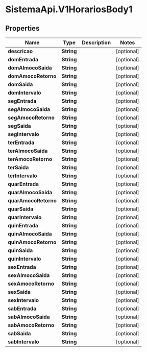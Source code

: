 # SistemaApi.V1HorariosBody1

## Properties
Name | Type | Description | Notes
------------ | ------------- | ------------- | -------------
**descricao** | **String** |  | [optional] 
**domEntrada** | **String** |  | [optional] 
**domAlmocoSaida** | **String** |  | [optional] 
**domAmocoRetorno** | **String** |  | [optional] 
**domSaida** | **String** |  | [optional] 
**domIntervalo** | **String** |  | [optional] 
**segEntrada** | **String** |  | [optional] 
**segAlmocoSaida** | **String** |  | [optional] 
**segAmocoRetorno** | **String** |  | [optional] 
**segSaida** | **String** |  | [optional] 
**segIntervalo** | **String** |  | [optional] 
**terEntrada** | **String** |  | [optional] 
**terAlmocoSaida** | **String** |  | [optional] 
**terAmocoRetorno** | **String** |  | [optional] 
**terSaida** | **String** |  | [optional] 
**terIntervalo** | **String** |  | [optional] 
**quarEntrada** | **String** |  | [optional] 
**quarAlmocoSaida** | **String** |  | [optional] 
**quarAmocoRetorno** | **String** |  | [optional] 
**quarSaida** | **String** |  | [optional] 
**quarIntervalo** | **String** |  | [optional] 
**quinEntrada** | **String** |  | [optional] 
**quinAlmocoSaida** | **String** |  | [optional] 
**quinAmocoRetorno** | **String** |  | [optional] 
**quinSaida** | **String** |  | [optional] 
**quinIntervalo** | **String** |  | [optional] 
**sexEntrada** | **String** |  | [optional] 
**sexAlmocoSaida** | **String** |  | [optional] 
**sexAmocoRetorno** | **String** |  | [optional] 
**sexSaida** | **String** |  | [optional] 
**sexIntervalo** | **String** |  | [optional] 
**sabEntrada** | **String** |  | [optional] 
**sabAlmocoSaida** | **String** |  | [optional] 
**sabAmocoRetorno** | **String** |  | [optional] 
**sabSaida** | **String** |  | [optional] 
**sabIntervalo** | **String** |  | [optional] 
